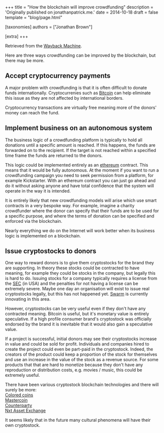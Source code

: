 +++
title = "How the blockchain will improve crowdfunding"
description = 'Originally published on jonathanpatrick.me.'
date = 2014-10-18
draft = false
template = "blog/page.html"

[taxonomies]
authors = ["Jonathan Brown"]

[extra]
+++

Retrieved from the [Wayback Machine](https://web.archive.org/web/20150116025940/http://jonathanpatrick.me/blog/blockchain-crowdfunding).

<p>Here are three ways crowdfunding can be improved by the blockchain, but there may be more.</p>
<h2>Accept cryptocurrency payments</h2>
<p>A major problem with crowdfunding is that it is often difficult to donate funds internationally. Cryptocurrenies such as <a href="https://web.archive.org/web/20150116025940/http://bitcoin.com/" target="_blank">Bitcoin</a> can help eliminate this issue as they are not affected by international borders.</p>
<p>Cryptocurrency transactions are virtually free meaning more of the donors' money can reach the fund.</p>
<h2>Implement business on an autonomous system</h2>
<p>The business logic of a crowdfunding platform is typically to hold all donations until a specific amount is reached. If this happens, the funds are forwarded on to the recipient. If the target is not reached within a specified time frame the funds are returned to the donors.</p>
<p>This logic could be implemented entirely as an <a href="https://web.archive.org/web/20150116025940/https://www.ethereum.org/" target="_blank">ethereum</a> contract. This means that it would be fully autonomous. At the moment if you want to run a crowdfunding campaign you need to seek permission from a platform, for example Kickstarter. With an ethereum contract you can just go ahead and do it without asking anyone and have total confidence that the system will operate in the way it is intended.</p>
<p>It is entirely likely that new crowdfunding models will arise which use smart contracts in a very bespoke way. For example, imagine a charity crowdfunder where the donor can specify that their funds are to be used for a specific purpose, and where the terms of donation can be specified and enforced via the blockchain.</p>
<p>Nearly everything we do on the Internet will work better when its business logic is implemented on a blockchain.</p>
<h2>Issue cryptostocks to donors</h2>
<p>One way to reward donors is to give them cryptostocks for the brand they are supporting. In theory these stocks could be contracted to have meaning, for example they could be stocks in the company, but legally this is hard to do. Issuing stocks for a company typically requires a license from the <a href="https://web.archive.org/web/20150116025940/http://en.wikipedia.org/wiki/U.S._Securities_and_Exchange_Commission" target="_blank">SEC</a> (in USA) and the penalties for not having a license can be extremely severe. Maybe one day an organisation will exist to issue real cryptostocks legally, but this has not happened yet. <a href="https://web.archive.org/web/20150116025940/https://www.swarm.co/" target="_blank">Swarm</a> is currently innovating in this area.</p>
<p>However, cryptostocks can be very useful even if they don't have any contracted meaning. Bitcoin is useful, but it's monetary value is entirely speculative. If a high profile consumer brand's cryptostock was officially endorsed by the brand it is inevitable that it would also gain a speculative value.</p>
<p>If a project is successful, initial donors may see their cryptostocks increase in value and could be sold for profit. Individuals and companies hired to create the project could even be part-paid in the cryptostock. Indeed, the creators of the product could keep a proportion of the stock for themselves and use an increase in the value of the stock as a revenue source. For some products that that are hard to monetize because they don't have any reproduction or distribution costs, e.g. movies / music, this could be extremely useful.</p>
<p>There have been various cryptostock blockchain technologies and there will surely be more:<br><a href="https://web.archive.org/web/20150116025940/http://coloredcoins.org/" target="_blank">Colored coins</a><br><a href="https://web.archive.org/web/20150116025940/http://www.mastercoin.org/" target="_blank">Mastercoin</a><br><a href="https://web.archive.org/web/20150116025940/http://counterparty.io/" target="_blank">Counterparty</a><br><a href="https://web.archive.org/web/20150116025940/http://nxt.org/nxt-features/asset-exchange" target="_blank">Nxt Asset Exchange</a></p>
<p>It seems likely that in the future many cultural phenomena will have their own cryptostock.</p>
